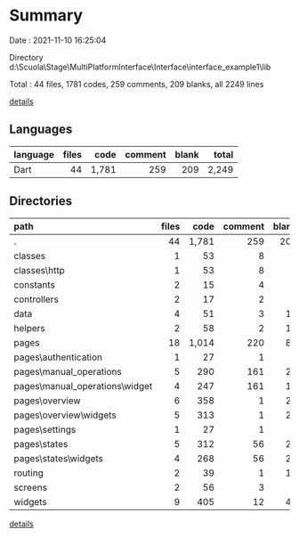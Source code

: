# Summary

Date : 2021-11-10 16:25:04

Directory d:\Scuola\Stage\MultiPlatformInterface\Interface\interface_example1\lib

Total : 44 files,  1781 codes, 259 comments, 209 blanks, all 2249 lines

[details](details.md)

## Languages
| language | files | code | comment | blank | total |
| :--- | ---: | ---: | ---: | ---: | ---: |
| Dart | 44 | 1,781 | 259 | 209 | 2,249 |

## Directories
| path | files | code | comment | blank | total |
| :--- | ---: | ---: | ---: | ---: | ---: |
| . | 44 | 1,781 | 259 | 209 | 2,249 |
| classes | 1 | 53 | 8 | 7 | 68 |
| classes\http | 1 | 53 | 8 | 7 | 68 |
| constants | 2 | 15 | 4 | 7 | 26 |
| controllers | 2 | 17 | 2 | 7 | 26 |
| data | 4 | 51 | 3 | 17 | 71 |
| helpers | 2 | 58 | 2 | 12 | 72 |
| pages | 18 | 1,014 | 220 | 80 | 1,314 |
| pages\authentication | 1 | 27 | 1 | 4 | 32 |
| pages\manual_operations | 5 | 290 | 161 | 20 | 471 |
| pages\manual_operations\widget | 4 | 247 | 161 | 18 | 426 |
| pages\overview | 6 | 358 | 1 | 25 | 384 |
| pages\overview\widgets | 5 | 313 | 1 | 22 | 336 |
| pages\settings | 1 | 27 | 1 | 4 | 32 |
| pages\states | 5 | 312 | 56 | 27 | 395 |
| pages\states\widgets | 4 | 268 | 56 | 25 | 349 |
| routing | 2 | 39 | 1 | 11 | 51 |
| screens | 2 | 56 | 3 | 9 | 68 |
| widgets | 9 | 405 | 12 | 47 | 464 |

[details](details.md)
